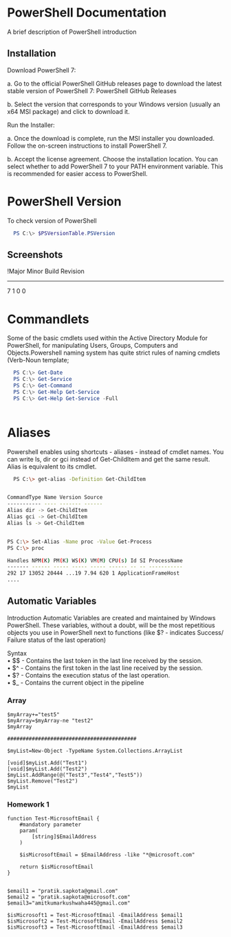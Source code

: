 
# PowerShell Documentation

A brief description of PowerShell introduction


## Installation

Download PowerShell 7:

a. Go to the official PowerShell GitHub releases page to download the latest stable version of PowerShell 7: PowerShell GitHub Releases

b. Select the version that corresponds to your Windows version (usually an x64 MSI package) and click to download it.

Run the Installer:

a. Once the download is complete, run the MSI installer you downloaded. Follow the on-screen instructions to install PowerShell 7.

b. Accept the license agreement.
Choose the installation location.
You can select whether to add PowerShell 7 to your PATH environment variable. This is recommended for easier access to PowerShell.

# PowerShell Version


To check version of PowerShell

```powershell
  PS C:\> $PSVersionTable.PSVersion
```


## Screenshots

!Major  Minor  Build  Revision
-----  -----  -----  --------
7      1      0      0

# Commandlets

Some of the basic cmdlets used within the Active Directory Module for PowerShell, for manipulating Users, Groups, Computers and Objects.Powershell naming system has quite strict rules of naming cmdlets (Verb-Noun template;

```powershell
  PS C:\> Get-Date
  PS C:\> Get-Service
  PS C:\> Get-Command
  PS C:\> Get-Help Get-Service 
  PS C:\> Get-Help Get-Service -Full
 
```
# Aliases
Powershell enables using shortcuts - aliases - instead of cmdlet names.
You can write ls, dir or gci instead of Get-ChildItem and get the same result. Alias is equivalent to
its cmdlet.
```bash
  PS C:\> get-alias -Definition Get-ChildItem


CommandType Name Version Source
----------- ---- ------- ------
Alias dir -> Get-ChildItem
Alias gci -> Get-ChildItem
Alias ls -> Get-ChildItem


PS C:\> Set-Alias -Name proc -Value Get-Process
PS C:\> proc

Handles NPM(K) PM(K) WS(K) VM(M) CPU(s) Id SI ProcessName
------- ------ ----- ----- ----- ------ -- -- -----------
292 17 13052 20444 ...19 7.94 620 1 ApplicationFrameHost
....
```
## Automatic Variables
Introduction
Automatic Variables are created and maintained by Windows PowerShell.  These variables, without a doubt, will be the most
repetitious objects you use in PowerShell next to functions (like $? - indicates Success/ Failure
status of the last operation)

Syntax  
• $$ - Contains the last token in the last line received by the session.    
• $^ - Contains the first token in the last line received by the session.   
• $? - Contains the execution status of the last operation.     
• $_ - Contains the current object in the pipeline

### Array

```
$myArray+="test5"
$myArray=$myArray-ne "test2"
$myArray

##########################################

$myList=New-Object -TypeName System.Collections.ArrayList

[void]$myList.Add("Test1")
[void]$myList.Add("Test2")
$myList.AddRange(@("Test3","Test4","Test5"))
$myList.Remove("Test2")
$myList

```

### Homework 1

```
function Test-MicrosoftEmail {
    #mandatory parameter
    param(
        [string]$EmailAddress
    )

    $isMicrosoftEmail = $EmailAddress -like "*@microsoft.com"

    return $isMicrosoftEmail
}


$email1 = "pratik.sapkota@gmail.com"
$email2 = "pratik.sapkota@microsoft.com"
$email3="amitkumarkushwaha445@gmail.com"

$isMicrosoft1 = Test-MicrosoftEmail -EmailAddress $email1
$isMicrosoft2 = Test-MicrosoftEmail -EmailAddress $email2
$isMicrosoft3 = Test-MicrosoftEmail -EmailAddress $email3

```

 








